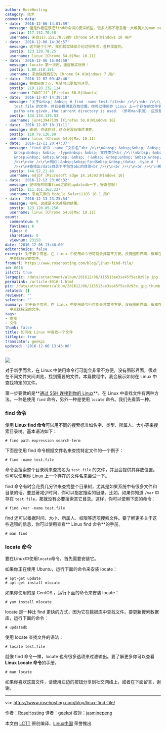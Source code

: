 ```yaml
---
author: RoseHosting
category: 技术
comments_data:
- date: '2016-12-06 14:01:59'
  message: 但是作者应该把find命令讲的更详细些，很多人都不愿意看一大堆英文的man page的
  postip: 117.152.70.58
  username: 来自117.152.70.58的 Chrome 54.0|Windows 10 用户
- date: '2016-12-06 14:36:57'
  message: 这只是个引子，我们其实陆续介绍过很多次，各种深度的。
  postip: 123.120.78.25
  username: linux [Chrome 54.0|Mac 10.11]
- date: '2016-12-06 16:04:58'
  message: locate 第一次用，速度确实很快！
  postip: 1.80.218.181
  username: 来自陕西西安的 Chrome 54.0|Windows 7 用户
- date: '2016-12-07 09:48:46'
  message: 稍微简略了点，希望可以更加地详尽。
  postip: 219.128.232.124
  username: TANG^JJ^ [Firefox 50.0|Ubuntu]
- date: '2016-12-07 14:39:18'
  message: "关于&nbsp; &nbsp; # find -name test.file<br />\r\n<br />\r\n命令会搜索整个目录树来查找名为
    test.file 的文件，并且会提供其存放位置。你可以使用你 Linux 上一个存在的文件名来尝试一下<br />\r\n<br />\r\nIf&nbsp;&nbsp;no
    paths are given, the current directory is used. （参考man手册） 应该是当前的目录树"
  postip: 134.134.139.83
  username: jun413947139 [Firefox 50.0|Windows 10]
- date: '2016-12-07 18:11:11'
  message: 谢谢，你说的对，这点是没有描述清楚。
  postip: 118.79.126.98
  username: linux [Chrome 54.0|Mac 10.11]
- date: '2016-12-11 20:47:37'
  message: "find 命令 -name “文件名”<br />\r\n&nbsp; &nbsp;&nbsp; &nbsp;&nbsp; &nbsp;&nbsp;
    &nbsp;&nbsp; &nbsp; -type&nbsp; &nbsp; 文件类型<br />\r\n&nbsp; &nbsp;&nbsp; &nbsp;&nbsp;
    &nbsp;&nbsp; &nbsp;&nbsp; &nbsp; ！&nbsp; &nbsp;&nbsp; &nbsp;&nbsp; &nbsp;取反<br
    />\r\n<br />\r\n例如：&nbsp;&nbsp;find&nbsp;&nbsp;/data/ -type d ！ -name &quot;abc&quot;<br
    />\r\n#查找出/data目录下不包含abc的目录<br />\r\n<br />\r\n<br />\r\n希望对大家有用"
  postip: 144.52.21.40
  username: mdjbf [Microsoft Edge 14.14393|Windows 10]
- date: '2016-12-12 23:06:32'
  message: 记得有的同事find之前也updatedb一下，好奇怪啊！
  postip: 111.161.162.227
  username: 来自天津的 Mobile Safari|iOS 10.1 用户
- date: '2016-12-13 23:25:54'
  message: 哈哈，这就是不求甚解的结果。
  postip: 123.120.85.250
  username: linux [Chrome 54.0|Mac 10.11]
count:
  commentnum: 9
  favtimes: 6
  likes: 0
  sharetimes: 0
  viewnum: 23158
date: '2016-12-06 13:46:00'
editorchoice: false
excerpt: 对于新手而言，在 Linux 中使用命令行可能会非常不方便。没有图形界面，很难在不同文件夹间浏览，找到需要的文件。本篇教程中，我会展示如何在 Linux
  中查找特定的文件。
fromurl: https://www.rosehosting.com/blog/linux-find-file/
id: 8016
islctt: true
largepic: /data/attachment/album/201612/06/115513ee3se45f5es8z93e.jpg
permalink: /article-8016-1.html
pic: /data/attachment/album/201612/06/115513ee3se45f5es8z93e.jpg.thumb.jpg
related: []
reviewer: ''
selector: ''
summary: 对于新手而言，在 Linux 中使用命令行可能会非常不方便。没有图形界面，很难在不同文件夹间浏览，找到需要的文件。本篇教程中，我会展示如何在 Linux
  中查找特定的文件。
tags:
- 查找
- 文件
thumb: false
title: 如何在 Linux 中查找一个文件
titlepic: true
translator: geekpi
updated: '2016-12-06 13:46:00'
---
```


![](/data/attachment/album/201612/06/115513ee3se45f5es8z93e.jpg)


对于新手而言，在 Linux 中使用命令行可能会非常不方便。没有图形界面，很难在不同文件夹间浏览，找到需要的文件。本篇教程中，我会展示如何在 Linux 中查找特定的文件。


第一步要做的是**[通过 SSH 连接到你的 Linux](https://www.rosehosting.com/blog/connect-to-your-linux-vps-via-ssh/)**。在 Linux 中查找文件有两种方法。一种是使用 `find` 命令，另外一种是使用 `locate` 命令。我们先看第一种。


### find 命令


使用 **Linux find 命令**可以用不同的搜索标准如名字、类型、所属人、大小等来搜索目录树。基本语法如下：



```
# find path expression search-term

```

下面是使用 find 命令根据文件名来查找特定文件的一个例子：



```
# find -name test.file

```

命令会搜索整个目录树来查找名为 `test.file` 的文件，并且会提供其存放位置。你可以使用你 Linux 上一个存在的文件名来尝试一下。


find 命令有时会花费几分钟来查找整个目录树，尤其是如果系统中有很多文件和目录的话。要显著减少时间，你可以指定搜索的目录。比如，如果你知道 `/var` 中存在 `test.file`，那就没有必要搜索其它目录。这样，你可以使用下面的命令：



```
# find /var -name test.file

```

find 还可以根据时间、大小、所属人、权限等选项搜索文件。要了解更多关于这些选项的信息，你可以使用查看\*\* Linux find 命令\*\*的手册。



```
# man find

```

### locate 命令


要在Linux中使用`locate`命令，首先需要安装它。


如果你正在使用 Ubuntu，运行下面的命令来安装 locate：



```
# apt-get update
# apt-get install mlocate

```

如果你使用的是 CentOS ，运行下面的命令来安装 locate：



```
# yum install mlocate

```

locate 是一种比 find 更快的方式，因为它在数据库中查找文件。要更新搜索数据库，运行下面的命令：



```
# updatedb

```

使用 locate 查找文件的语法：



```
# locate test.file

```

就像 find 命令一样，locate 也有很多选项来过滤输出。要了解更多你可以查看**Linux Locate 命令**的手册。



```
# man locate

```

如果你喜欢这篇文件，请使用左边的按钮分享到社交网络上，或者在下面留言，谢谢。




---


via: <https://www.rosehosting.com/blog/linux-find-file/>


作者：[RoseHosting](https://www.rosehosting.com/blog/linux-find-file/) 译者：[geekpi](https://github.com/geekpi) 校对：[jasminepeng](https://github.com/jasminepeng)


本文由 [LCTT](https://github.com/LCTT/TranslateProject) 原创编译，[Linux中国](https://linux.cn/) 荣誉推出